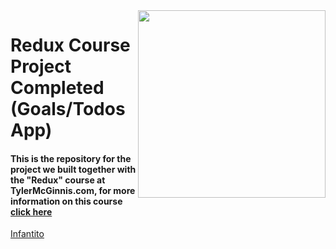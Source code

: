 <img src="https://tylermcginnis.com/tylermcginnis_glasses-300.png" width="300" align="right">

Redux Course Project Completed (Goals/Todos App)
========

#### This is the repository for the project we built together with the "Redux" course at TylerMcGinnis.com, for more information on this course [click here](https://tylermcginnis.com/courses/redux/)

[Infantito](https://twitter.com/dinfantito)